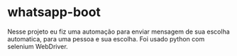 # whatsapp-boot
Nesse projeto eu fiz uma automação para enviar mensagem de sua escolha automatica, para uma pessoa e sua escolha. Foi usado python com selenium WebDriver.
